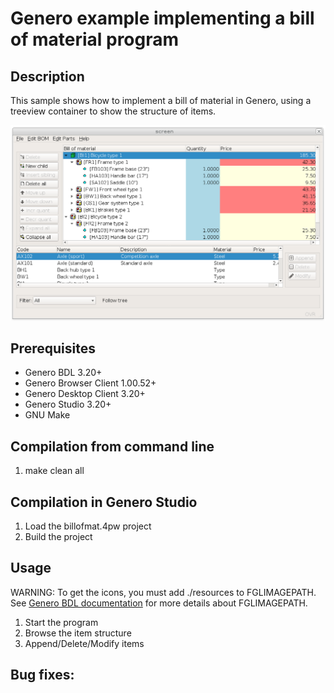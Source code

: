 # Genero example implementing a bill of material program

## Description

This sample shows how to implement a bill of material in Genero, using
a treeview container to show the structure of items.

![Bill of Material demo (GDC)](https://github.com/FourjsGenero/ex_bill_of_material/raw/master/docs/billofmat-screen-001.png)

## Prerequisites

* Genero BDL 3.20+
* Genero Browser Client 1.00.52+
* Genero Desktop Client 3.20+
* Genero Studio 3.20+
* GNU Make

## Compilation from command line

1. make clean all

## Compilation in Genero Studio

1. Load the billofmat.4pw project
2. Build the project

## Usage

WARNING: To get the icons, you must add ./resources to FGLIMAGEPATH.
See [Genero BDL documentation](http://www.4js.com/download/documentation)
for more details about FGLIMAGEPATH.

1. Start the program
2. Browse the item structure
3. Append/Delete/Modify items

## Bug fixes:


